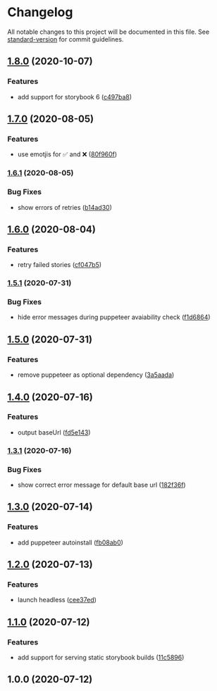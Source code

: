 # Changelog

All notable changes to this project will be documented in this file. See [standard-version](https://github.com/conventional-changelog/standard-version) for commit guidelines.

## [1.8.0](https://github.com/jantimon/storybook-puppeteer/compare/v1.7.0...v1.8.0) (2020-10-07)


### Features

* add support for storybook 6 ([c497ba8](https://github.com/jantimon/storybook-puppeteer/commit/c497ba80f9adfc5e84ef6870becde0ca1f5c7a05))

## [1.7.0](https://github.com/jantimon/storybook-puppeteer/compare/v1.6.1...v1.7.0) (2020-08-05)


### Features

* use emotjis for ✅ and ❌ ([80f960f](https://github.com/jantimon/storybook-puppeteer/commit/80f960f1f1e25eac3521e1accc7b9b0604c98290))

### [1.6.1](https://github.com/jantimon/storybook-puppeteer/compare/v1.6.0...v1.6.1) (2020-08-05)


### Bug Fixes

* show errors of retries ([b14ad30](https://github.com/jantimon/storybook-puppeteer/commit/b14ad30bc26bbacfebdb774037949edb0b829bc0))

## [1.6.0](https://github.com/jantimon/storybook-puppeteer/compare/v1.5.1...v1.6.0) (2020-08-04)


### Features

* retry failed stories ([cf047b5](https://github.com/jantimon/storybook-puppeteer/commit/cf047b508e2dc50b32576b9e2c72476a872efc25))

### [1.5.1](https://github.com/jantimon/storybook-puppeteer/compare/v1.5.0...v1.5.1) (2020-07-31)


### Bug Fixes

* hide error messages during puppeteer avaiability check ([f1d6864](https://github.com/jantimon/storybook-puppeteer/commit/f1d6864c5c7bb75035464e0674cd4cd06c1eb25c))

## [1.5.0](https://github.com/jantimon/storybook-puppeteer/compare/v1.4.0...v1.5.0) (2020-07-31)


### Features

* remove puppeteer as optional dependency ([3a5aada](https://github.com/jantimon/storybook-puppeteer/commit/3a5aada61f9a08b70a1c2837c3103492c9b7bbc5))

## [1.4.0](https://github.com/jantimon/storybook-puppeteer/compare/v1.3.1...v1.4.0) (2020-07-16)


### Features

* output baseUrl ([fd5e143](https://github.com/jantimon/storybook-puppeteer/commit/fd5e143d20ef47982f8a4aebda798264d927dea4))

### [1.3.1](https://github.com/jantimon/storybook-puppeteer/compare/v1.3.0...v1.3.1) (2020-07-16)


### Bug Fixes

* show correct error message for default base url ([182f36f](https://github.com/jantimon/storybook-puppeteer/commit/182f36f7b0663ed68a4b3574cb88fbc7d2104395))

## [1.3.0](https://github.com/jantimon/storybook-puppeteer/compare/v1.2.0...v1.3.0) (2020-07-14)


### Features

* add puppeteer autoinstall ([fb08ab0](https://github.com/jantimon/storybook-puppeteer/commit/fb08ab024684a4efd9788bb4ddefc66157c5a4dc))

## [1.2.0](https://github.com/jantimon/storybook-puppeteer/compare/v1.1.0...v1.2.0) (2020-07-13)


### Features

* launch headless ([cee37ed](https://github.com/jantimon/storybook-puppeteer/commit/cee37edf79d54d4f910dfa088520123d784567d8))

## [1.1.0](https://github.com/jantimon/storybook-puppeteer/compare/v1.0.0...v1.1.0) (2020-07-12)


### Features

* add support for serving static storybook builds ([11c5896](https://github.com/jantimon/storybook-puppeteer/commit/11c5896abd1af5e011a81a80a8b0069fabb1c723))

## 1.0.0 (2020-07-12)
